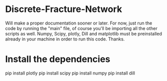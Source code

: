 # Discrete-Fracture-Network
Will make a proper documentation sooner or later. For now, just run the code by running the "main" file, of course you'll be importing all the other scripts as well. Numpy, Scipy, plotly, Dill and matplotlib must be preinstalled already in your machine in order to run this code. Thanks.
# Install the dependencies
pip install plotly
pip install scipy
pip install numpy
pip install dill
